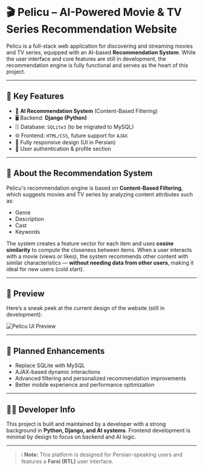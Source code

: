 # 🎬 Pelicu – AI-Powered Movie & TV Series Recommendation Website

Pelicu is a full-stack web application for discovering and streaming movies and TV series, equipped with an AI-based **Recommendation System**. While the user interface and core features are still in development, the recommendation engine is fully functional and serves as the heart of this project.

---

## 🚀 Key Features

- 🧠 **AI Recommendation System** (Content-Based Filtering)
- 🖥️ Backend: **Django (Python)**
- 🗄️ Database: `SQLite3` (to be migrated to MySQL)
- 🌐 Frontend: `HTML/CSS`, future support for `AJAX`
- 🎯 Fully responsive design (UI in Persian)
- 🔐 User authentication & profile section

---

## 🧠 About the Recommendation System

Pelicu's recommendation engine is based on **Content-Based Filtering**, which suggests movies and TV series by analyzing content attributes such as:

- Genre  
- Description  
- Cast  
- Keywords  

The system creates a feature vector for each item and uses **cosine similarity** to compute the closeness between items. When a user interacts with a movie (views or likes), the system recommends other content with similar characteristics — **without needing data from other users**, making it ideal for new users (cold start).

---

## 📸 Preview

Here’s a sneak peek at the current design of the website (still in development):

![Pelicu UI Preview](media/images/pelicu-mookup.jp)

---

## 🔮 Planned Enhancements

- Replace SQLite with MySQL
- AJAX-based dynamic interactions
- Advanced filtering and personalized recommendation improvements
- Better mobile experience and performance optimization

---

## 🧑‍💻 Developer Info

This project is built and maintained by a developer with a strong background in **Python, Django, and AI systems**. Frontend development is minimal by design to focus on backend and AI logic.

---

> ℹ️ **Note:** This platform is designed for Persian-speaking users and features a **Farsi (RTL)** user interface.
